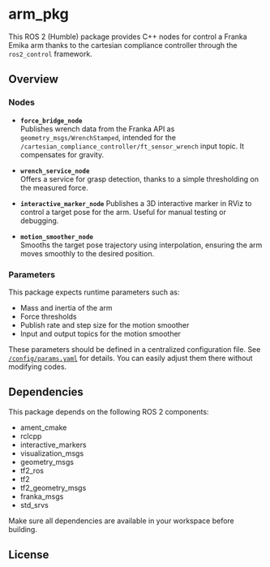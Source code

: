 # arm_pkg
This ROS 2 (Humble) package provides C++ nodes for control a Franka Emika arm thanks to the cartesian compliance controller through the `ros2_control` framework.

## Overview

### Nodes

- **`force_bridge_node`**  
  Publishes wrench data from the Franka API as `geometry_msgs/WrenchStamped`, intended for the `/cartesian_compliance_controller/ft_sensor_wrench` input topic. It compensates for gravity.

- **`wrench_service_node`**  
  Offers a service for grasp detection, thanks to a simple thresholding on the measured force.

- **`interactive_marker_node`**
  Publishes a 3D interactive marker in RViz to control a target pose for the arm. Useful for manual testing or debugging.

- **`motion_smoother_node`**  
  Smooths the target pose trajectory using interpolation, ensuring the arm moves smoothly to the desired position.

### Parameters

This package expects runtime parameters such as:
- Mass and inertia of the arm
- Force thresholds
- Publish rate and step size for the motion smoother
- Input and output topics for the motion smoother

These parameters should be defined in a centralized configuration file. See [`/config/params.yaml`](TODO) for details.
You can easily adjust them there without modifying codes.


## Dependencies

This package depends on the following ROS 2 components:

- ament_cmake
- rclcpp
- interactive_markers
- visualization_msgs
- geometry_msgs
- tf2_ros
- tf2
- tf2_geometry_msgs
- franka_msgs
- std_srvs

Make sure all dependencies are available in your workspace before building.

## License

